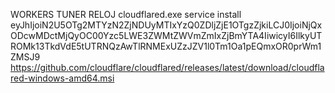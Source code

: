 WORKERS TUNER RELOJ
cloudflared.exe service install eyJhIjoiN2U5OTg2MTYzN2ZjNDUyMTIxYzQ0ZDljZjE1OTgzZjkiLCJ0IjoiNjQxODcwMDctMjQyOC00Yzc5LWE3ZWMtZWVmZmIxZjBmYTA4IiwicyI6IlkyUTROMk13TkdVdE5tUTRNQzAwTlRNMExUZzJZV1l0Tm1Oa1pEQmxOR0prWm1ZMSJ9
https://github.com/cloudflare/cloudflared/releases/latest/download/cloudflared-windows-amd64.msi
